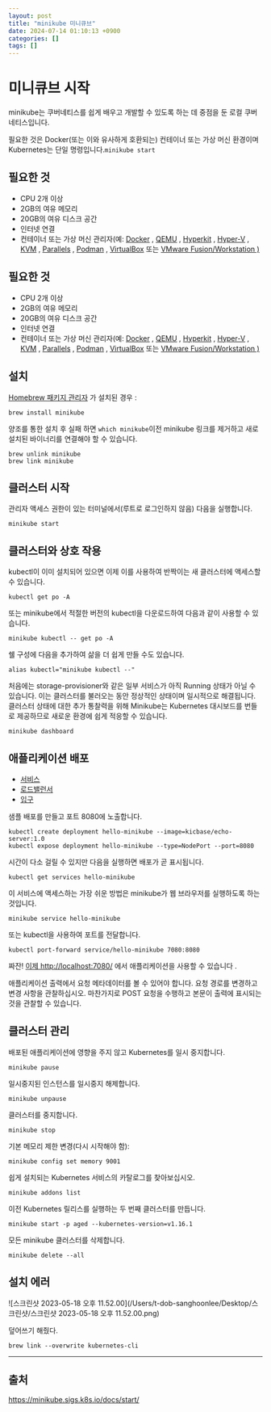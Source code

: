 ```yaml
---
layout: post
title: "minikube 미니큐브"
date: 2024-07-14 01:10:13 +0900
categories: []
tags: []
---
```


# 미니큐브 시작

minikube는 쿠버네티스를 쉽게 배우고 개발할 수 있도록 하는 데 중점을 둔 로컬 쿠버네티스입니다.

필요한 것은 Docker(또는 이와 유사하게 호환되는) 컨테이너 또는 가상 머신 환경이며 Kubernetes는 단일 명령입니다.`minikube start`

## 필요한 것

- CPU 2개 이상
- 2GB의 여유 메모리
- 20GB의 여유 디스크 공간
- 인터넷 연결
- 컨테이너 또는 가상 머신 관리자(예: [Docker](https://minikube.sigs.k8s.io/docs/drivers/docker/) , [QEMU](https://minikube.sigs.k8s.io/docs/drivers/qemu/) , [Hyperkit](https://minikube.sigs.k8s.io/docs/drivers/hyperkit/) , [Hyper-V](https://minikube.sigs.k8s.io/docs/drivers/hyperv/) , [KVM](https://minikube.sigs.k8s.io/docs/drivers/kvm2/) , [Parallels](https://minikube.sigs.k8s.io/docs/drivers/parallels/) , [Podman](https://minikube.sigs.k8s.io/docs/drivers/podman/) , [VirtualBox](https://minikube.sigs.k8s.io/docs/drivers/virtualbox/) 또는 [VMware Fusion/Workstation )](https://minikube.sigs.k8s.io/docs/drivers/vmware/)

## 필요한 것

- CPU 2개 이상
- 2GB의 여유 메모리
- 20GB의 여유 디스크 공간
- 인터넷 연결
- 컨테이너 또는 가상 머신 관리자(예: [Docker](https://minikube.sigs.k8s.io/docs/drivers/docker/) , [QEMU](https://minikube.sigs.k8s.io/docs/drivers/qemu/) , [Hyperkit](https://minikube.sigs.k8s.io/docs/drivers/hyperkit/) , [Hyper-V](https://minikube.sigs.k8s.io/docs/drivers/hyperv/) , [KVM](https://minikube.sigs.k8s.io/docs/drivers/kvm2/) , [Parallels](https://minikube.sigs.k8s.io/docs/drivers/parallels/) , [Podman](https://minikube.sigs.k8s.io/docs/drivers/podman/) , [VirtualBox](https://minikube.sigs.k8s.io/docs/drivers/virtualbox/) 또는 [VMware Fusion/Workstation )](https://minikube.sigs.k8s.io/docs/drivers/vmware/)

## 설치

[Homebrew 패키지 관리자](https://brew.sh/) 가 설치된 경우 :

```shell
brew install minikube
```

양조를 통한 설치 후 실패 하면 `which minikube`이전 minikube 링크를 제거하고 새로 설치된 바이너리를 연결해야 할 수 있습니다.

```shell
brew unlink minikube
brew link minikube
```

## 클러스터 시작

관리자 액세스 권한이 있는 터미널에서(루트로 로그인하지 않음) 다음을 실행합니다.

```shell
minikube start
```

## 클러스터와 상호 작용

kubectl이 이미 설치되어 있으면 이제 이를 사용하여 반짝이는 새 클러스터에 액세스할 수 있습니다.

```shell
kubectl get po -A
```

또는 minikube에서 적절한 버전의 kubectl을 다운로드하여 다음과 같이 사용할 수 있습니다.

```shell
minikube kubectl -- get po -A
```

쉘 구성에 다음을 추가하여 삶을 더 쉽게 만들 수도 있습니다.

```shell
alias kubectl="minikube kubectl --"
```

처음에는 storage-provisioner와 같은 일부 서비스가 아직 Running 상태가 아닐 수 있습니다. 이는 클러스터를 불러오는 동안 정상적인 상태이며 일시적으로 해결됩니다. 클러스터 상태에 대한 추가 통찰력을 위해 Minikube는 Kubernetes 대시보드를 번들로 제공하므로 새로운 환경에 쉽게 적응할 수 있습니다.

```shell
minikube dashboard
```

## 애플리케이션 배포

- [서비스](https://minikube.sigs.k8s.io/docs/start/#)
- [로드밸런서](https://minikube.sigs.k8s.io/docs/start/#)
- [입구](https://minikube.sigs.k8s.io/docs/start/#)

샘플 배포를 만들고 포트 8080에 노출합니다.

```shell
kubectl create deployment hello-minikube --image=kicbase/echo-server:1.0
kubectl expose deployment hello-minikube --type=NodePort --port=8080
```

시간이 다소 걸릴 수 있지만 다음을 실행하면 배포가 곧 표시됩니다.

```shell
kubectl get services hello-minikube
```

이 서비스에 액세스하는 가장 쉬운 방법은 minikube가 웹 브라우저를 실행하도록 하는 것입니다.

```shell
minikube service hello-minikube
```

또는 kubectl을 사용하여 포트를 전달합니다.

```shell
kubectl port-forward service/hello-minikube 7080:8080
```

짜잔! [이제 http://localhost:7080/](http://localhost:7080/) 에서 애플리케이션을 사용할 수 있습니다 .

애플리케이션 출력에서 요청 메타데이터를 볼 수 있어야 합니다. 요청 경로를 변경하고 변경 사항을 관찰하십시오. 마찬가지로 POST 요청을 수행하고 본문이 출력에 표시되는 것을 관찰할 수 있습니다.

## 클러스터 관리

배포된 애플리케이션에 영향을 주지 않고 Kubernetes를 일시 중지합니다.

```shell
minikube pause
```

일시중지된 인스턴스를 일시중지 해제합니다.

```shell
minikube unpause
```

클러스터를 중지합니다.

```shell
minikube stop
```

기본 메모리 제한 변경(다시 시작해야 함):

```shell
minikube config set memory 9001
```

쉽게 설치되는 Kubernetes 서비스의 카탈로그를 찾아보십시오.

```shell
minikube addons list
```

이전 Kubernetes 릴리스를 실행하는 두 번째 클러스터를 만듭니다.

```shell
minikube start -p aged --kubernetes-version=v1.16.1
```

모든 minikube 클러스터를 삭제합니다.

```shell
minikube delete --all
```

## 설치 에러

![스크린샷 2023-05-18 오후 11.52.00](/Users/t-dob-sanghoonlee/Desktop/스크린샷/스크린샷 2023-05-18 오후 11.52.00.png)

덮어쓰기 해줬다.

```shell
brew link --overwrite kubernetes-cli
```

---
## 출처
https://minikube.sigs.k8s.io/docs/start/
